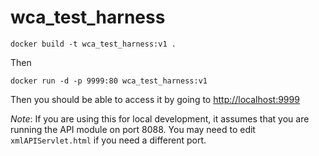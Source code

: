 # wca_test_harness

`docker build -t wca_test_harness:v1 .`

Then

`docker run -d -p 9999:80 wca_test_harness:v1`

Then you should be able to access it by going to
[http://localhost:9999](http://localhost:9999)

*Note*:  If you are using this for local development, it assumes that you are running the API module on port 8088.  You may need to edit `xmlAPIServlet.html` if you need a different port.

